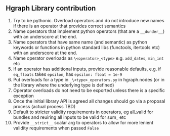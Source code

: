 Hgraph Library contribution
---------------------------

1. Try to be pythonic. Overload operators and do not introduce new names if there is an operator that provides correct semantics
2. Name operators that implement python operators (that are a `__dunder__`) with an underscore at the end.
3. Name operators that have same name (and semantic) as python keywords or functions in python standard libs (functools, itertools etc) with an underscore at the end.
4. Name operator overloads as `\<operator>_<type>` e.g. `add_dates`, `min_int` etc
5. If an operator has additional inputs, provide reasonable defaults, e.g. if `eq_floats` takes `epsilon`, has `epsilon: float = 1e-9`
6. Put overloads for a type in `_\<type>_operators.py` in hgraph.nodes (or in the library where the underlying type is defined)
7. Operator overloads do not need to be exported unless there is a specific exception
8. Once the initial library API is agreed all changes should go via a proposal process (actual process TBD)
9. Default to stricter validity requirements in operators, eg all_valid for bundles and reuiring all inputs to be valid for sum_ etc
10. Provide `__strict__` scalar arg to operators to allow for more lenient validity requirements when passed `False`

